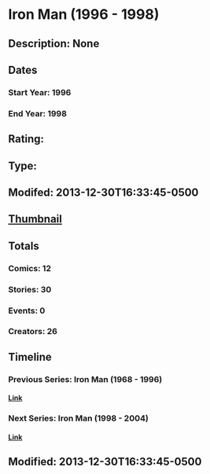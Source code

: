 # Iron Man (1996 - 1998)
## Description: None
## Dates
### Start Year: 1996
### End Year: 1998
## Rating: 
## Type: 
## Modifed: 2013-12-30T16:33:45-0500
## [Thumbnail](http://i.annihil.us/u/prod/marvel/i/mg/6/30/52c1e67d0a952.jpg)
## Totals
### Comics: 12
### Stories: 30
### Events: 0
### Creators: 26
## Timeline
### Previous Series: Iron Man (1968 - 1996)
#### [Link](http://gateway.marvel.com/v1/public/series/2029)
### Next Series: Iron Man (1998 - 2004)
#### [Link](http://gateway.marvel.com/v1/public/series/2572)
## Modified: 2013-12-30T16:33:45-0500